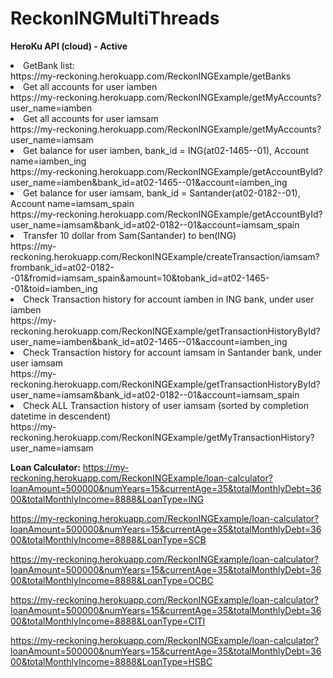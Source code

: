 # ReckonINGMultiThreads


<b>HeroKu API (cloud) - Active</b>
<li>GetBank list:</li>
https://my-reckoning.herokuapp.com/ReckonINGExample/getBanks

<li>Get all accounts for user iamben</li>
https://my-reckoning.herokuapp.com/ReckonINGExample/getMyAccounts?user_name=iamben

<li>Get all accounts for user iamsam</li>
https://my-reckoning.herokuapp.com/ReckonINGExample/getMyAccounts?user_name=iamsam

<li>Get balance for user iamben, bank_id = ING(at02-1465--01), Account name=iamben_ing</li>
https://my-reckoning.herokuapp.com/ReckonINGExample/getAccountById?user_name=iamben&bank_id=at02-1465--01&account=iamben_ing

<li>Get balance for user iamsam, bank_id = Santander(at02-0182--01), Account name=iamsam_spain</li>
https://my-reckoning.herokuapp.com/ReckonINGExample/getAccountById?user_name=iamsam&bank_id=at02-0182--01&account=iamsam_spain

<li>Transfer 10 dollar from Sam(Santander) to ben(ING)</li>
https://my-reckoning.herokuapp.com/ReckonINGExample/createTransaction/iamsam?frombank_id=at02-0182--01&fromid=iamsam_spain&amount=10&tobank_id=at02-1465--01&toid=iamben_ing

<li>Check Transaction history for account iamben in ING bank, under user iamben</li>
https://my-reckoning.herokuapp.com/ReckonINGExample/getTransactionHistoryById?user_name=iamben&bank_id=at02-1465--01&account=iamben_ing

<li>Check Transaction history for account iamsam in Santander bank, under user iamsam</li>
https://my-reckoning.herokuapp.com/ReckonINGExample/getTransactionHistoryById?user_name=iamsam&bank_id=at02-0182--01&account=iamsam_spain

<li>Check ALL Transaction history of user iamsam (sorted by completion datetime in descendent)</li>
https://my-reckoning.herokuapp.com/ReckonINGExample/getMyTransactionHistory?user_name=iamsam



<b>Loan Calculator:</b>
https://my-reckoning.herokuapp.com/ReckonINGExample/loan-calculator?loanAmount=500000&numYears=15&currentAge=35&totalMonthlyDebt=3600&totalMonthlyIncome=8888&LoanType=ING


https://my-reckoning.herokuapp.com/ReckonINGExample/loan-calculator?loanAmount=500000&numYears=15&currentAge=35&totalMonthlyDebt=3600&totalMonthlyIncome=8888&LoanType=SCB


https://my-reckoning.herokuapp.com/ReckonINGExample/loan-calculator?loanAmount=500000&numYears=15&currentAge=35&totalMonthlyDebt=3600&totalMonthlyIncome=8888&LoanType=OCBC


https://my-reckoning.herokuapp.com/ReckonINGExample/loan-calculator?loanAmount=500000&numYears=15&currentAge=35&totalMonthlyDebt=3600&totalMonthlyIncome=8888&LoanType=CITI


https://my-reckoning.herokuapp.com/ReckonINGExample/loan-calculator?loanAmount=500000&numYears=15&currentAge=35&totalMonthlyDebt=3600&totalMonthlyIncome=8888&LoanType=HSBC
